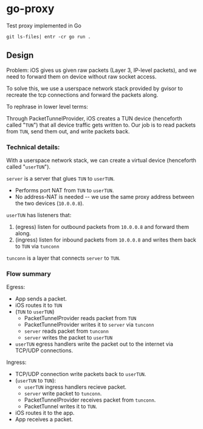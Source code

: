 # go-proxy

Test proxy implemented in Go

```
git ls-files| entr -cr go run .
```

## Design

Problem: iOS gives us given raw packets (Layer 3, IP-level packets), and we need to forward them on device without raw socket access.

To solve this, we use a userspace network stack provided by gvisor to recreate the tcp connections and forward the packets along.

To rephrase in lower level terms:

Through PacketTunnelProvider, iOS creates a TUN device (henceforth called "`TUN`") that all device traffic gets written to. Our job is to read packets from `TUN`, send them out, and write packets back.

### Technical details:

With a userspace network stack, we can create a virtual device (henceforth called "`userTUN`"). 

`server` is a server that glues `TUN` to `userTUN`.
  - Performs port NAT from `TUN` to `userTUN`.
  - No address-NAT is needed -- we use the same proxy address between the two devices (`10.0.0.8`).


`userTUN` has listeners that:

 1. (egress) listen for outbound packets from `10.0.0.8` and forward them along.
 1. (ingress) listen for inbound packets from `10.0.0.8` and writes them back to `TUN` via `tunconn`

`tunconn` is a layer that connects `server` to `TUN`.

### Flow summary

Egress:

- App sends a packet.
- iOS routes it to `TUN`
- (`TUN` to `userTUN`)
    - PacketTunnelProvider reads packet from `TUN`
    - PacketTunnelProvider writes it to `server` via `tunconn`
    - `server` reads packet from `tunconn`
    - `server` writes the packet to `userTUN`
- `userTUN` egress handlers write the packet out to the internet via TCP/UDP connections.

Ingress:

- TCP/UDP connection write packets back to `userTUN`.
- (`userTUN` to `TUN`):
    - `userTUN` ingress handlers recieve packet.
    - `server` write packet to `tunconn`.
    - PacketTunnelProvider receives packet from `tunconn`.
    - PacketTunnel writes it to `TUN`.
- iOS routes it to the app.
- App receives a packet.